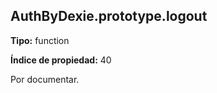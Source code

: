 ## AuthByDexie.prototype.logout

**Tipo:** function

**Índice de propiedad:** 40

Por documentar.



